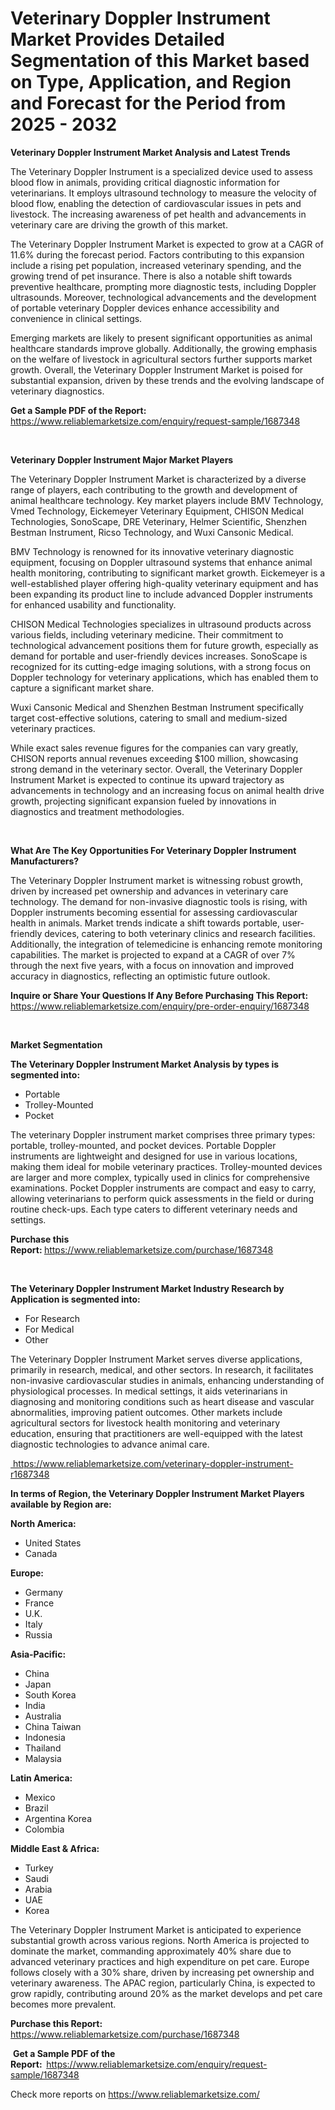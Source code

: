 <p><h1>Veterinary Doppler Instrument Market Provides Detailed Segmentation of this Market based on Type, Application, and Region and Forecast for the Period from 2025 - 2032</h1></p><p><strong>Veterinary Doppler Instrument Market Analysis and Latest Trends</strong></p>
<p><p>The Veterinary Doppler Instrument is a specialized device used to assess blood flow in animals, providing critical diagnostic information for veterinarians. It employs ultrasound technology to measure the velocity of blood flow, enabling the detection of cardiovascular issues in pets and livestock. The increasing awareness of pet health and advancements in veterinary care are driving the growth of this market.</p><p>The Veterinary Doppler Instrument Market is expected to grow at a CAGR of 11.6% during the forecast period. Factors contributing to this expansion include a rising pet population, increased veterinary spending, and the growing trend of pet insurance. There is also a notable shift towards preventive healthcare, prompting more diagnostic tests, including Doppler ultrasounds. Moreover, technological advancements and the development of portable veterinary Doppler devices enhance accessibility and convenience in clinical settings. </p><p>Emerging markets are likely to present significant opportunities as animal healthcare standards improve globally. Additionally, the growing emphasis on the welfare of livestock in agricultural sectors further supports market growth. Overall, the Veterinary Doppler Instrument Market is poised for substantial expansion, driven by these trends and the evolving landscape of veterinary diagnostics.</p></p>
<p><strong>Get a Sample PDF of the Report:&nbsp;</strong> <a href="https://www.reliablemarketsize.com/enquiry/request-sample/1687348?utm_campaign=3092&utm_medium=2&utm_source=Github&utm_content=ia&utm_term=26032025&utm_id=veterinary-doppler-instrument">https://www.reliablemarketsize.com/enquiry/request-sample/1687348</a></p>
<p>&nbsp;</p>
<p><strong>Veterinary Doppler Instrument Major Market Players</strong></p>
<p><p>The Veterinary Doppler Instrument Market is characterized by a diverse range of players, each contributing to the growth and development of animal healthcare technology. Key market players include BMV Technology, Vmed Technology, Eickemeyer Veterinary Equipment, CHISON Medical Technologies, SonoScape, DRE Veterinary, Helmer Scientific, Shenzhen Bestman Instrument, Ricso Technology, and Wuxi Cansonic Medical.</p><p>BMV Technology is renowned for its innovative veterinary diagnostic equipment, focusing on Doppler ultrasound systems that enhance animal health monitoring, contributing to significant market growth. Eickemeyer is a well-established player offering high-quality veterinary equipment and has been expanding its product line to include advanced Doppler instruments for enhanced usability and functionality.</p><p>CHISON Medical Technologies specializes in ultrasound products across various fields, including veterinary medicine. Their commitment to technological advancement positions them for future growth, especially as demand for portable and user-friendly devices increases. SonoScape is recognized for its cutting-edge imaging solutions, with a strong focus on Doppler technology for veterinary applications, which has enabled them to capture a significant market share.</p><p>Wuxi Cansonic Medical and Shenzhen Bestman Instrument specifically target cost-effective solutions, catering to small and medium-sized veterinary practices. </p><p>While exact sales revenue figures for the companies can vary greatly, CHISON reports annual revenues exceeding $100 million, showcasing strong demand in the veterinary sector. Overall, the Veterinary Doppler Instrument Market is expected to continue its upward trajectory as advancements in technology and an increasing focus on animal health drive growth, projecting significant expansion fueled by innovations in diagnostics and treatment methodologies.</p></p>
<p>&nbsp;</p>
<p><strong>What Are The Key Opportunities For Veterinary Doppler Instrument Manufacturers?</strong></p>
<p><p>The Veterinary Doppler Instrument market is witnessing robust growth, driven by increased pet ownership and advances in veterinary care technology. The demand for non-invasive diagnostic tools is rising, with Doppler instruments becoming essential for assessing cardiovascular health in animals. Market trends indicate a shift towards portable, user-friendly devices, catering to both veterinary clinics and research facilities. Additionally, the integration of telemedicine is enhancing remote monitoring capabilities. The market is projected to expand at a CAGR of over 7% through the next five years, with a focus on innovation and improved accuracy in diagnostics, reflecting an optimistic future outlook.</p></p>
<p><strong>Inquire or Share Your Questions If Any Before Purchasing This Report:</strong> <a href="https://www.reliablemarketsize.com/enquiry/pre-order-enquiry/1687348?utm_campaign=3092&utm_medium=2&utm_source=Github&utm_content=ia&utm_term=26032025&utm_id=veterinary-doppler-instrument">https://www.reliablemarketsize.com/enquiry/pre-order-enquiry/1687348</a></p>
<p>&nbsp;</p>
<p><strong>Market Segmentation</strong></p>
<p><strong>The Veterinary Doppler Instrument Market Analysis by types is segmented into:</strong></p>
<p><ul><li>Portable</li><li>Trolley-Mounted</li><li>Pocket</li></ul></p>
<p><p>The veterinary Doppler instrument market comprises three primary types: portable, trolley-mounted, and pocket devices. Portable Doppler instruments are lightweight and designed for use in various locations, making them ideal for mobile veterinary practices. Trolley-mounted devices are larger and more complex, typically used in clinics for comprehensive examinations. Pocket Doppler instruments are compact and easy to carry, allowing veterinarians to perform quick assessments in the field or during routine check-ups. Each type caters to different veterinary needs and settings.</p></p>
<p><strong>Purchase this Report:&nbsp;</strong><a href="https://www.reliablemarketsize.com/purchase/1687348?utm_campaign=3092&utm_medium=2&utm_source=Github&utm_content=ia&utm_term=26032025&utm_id=veterinary-doppler-instrument">https://www.reliablemarketsize.com/purchase/1687348</a></p>
<p>&nbsp;</p>
<p><strong>The Veterinary Doppler Instrument Market Industry Research by Application is segmented into:</strong></p>
<p><ul><li>For Research</li><li>For Medical</li><li>Other</li></ul></p>
<p><p>The Veterinary Doppler Instrument Market serves diverse applications, primarily in research, medical, and other sectors. In research, it facilitates non-invasive cardiovascular studies in animals, enhancing understanding of physiological processes. In medical settings, it aids veterinarians in diagnosing and monitoring conditions such as heart disease and vascular abnormalities, improving patient outcomes. Other markets include agricultural sectors for livestock health monitoring and veterinary education, ensuring that practitioners are well-equipped with the latest diagnostic technologies to advance animal care.</p></p>
<p><a href="https://www.reliablemarketsize.com/veterinary-doppler-instrument-r1687348?utm_campaign=3092&utm_medium=2&utm_source=Github&utm_content=ia&utm_term=26032025&utm_id=veterinary-doppler-instrument">&nbsp;https://www.reliablemarketsize.com/veterinary-doppler-instrument-r1687348</a></p>
<p><strong>In terms of Region, the Veterinary Doppler Instrument Market Players available by Region are:</strong></p>
<p>
    <p> <strong> North America: </strong>
        <ul>
            <li>United States</li>
            <li>Canada</li>
        </ul>
        </p> 
    <p> <strong> Europe: </strong>
        <ul>
            <li>Germany</li>
            <li>France</li>
            <li>U.K.</li>
            <li>Italy</li>
            <li>Russia</li>
        </ul>
        </p> 
    <p> <strong> Asia-Pacific: </strong>
        <ul>
            <li>China</li>
            <li>Japan</li>
            <li>South Korea</li>
            <li>India</li>
            <li>Australia</li>
            <li>China Taiwan</li>
            <li>Indonesia</li>
            <li>Thailand</li>
            <li>Malaysia</li>
        </ul>
        </p> 
    <p> <strong> Latin America: </strong>
        <ul>
            <li>Mexico</li>
            <li>Brazil</li>
            <li>Argentina Korea</li>
            <li>Colombia</li>
        </ul>
        </p> 
    <p> <strong> Middle East & Africa: </strong>
        <ul>
            <li>Turkey</li>
            <li>Saudi</li>
            <li>Arabia</li>
            <li>UAE</li>
            <li>Korea</li>
        </ul>
    </p>
    </p>
<p><p>The Veterinary Doppler Instrument Market is anticipated to experience substantial growth across various regions. North America is projected to dominate the market, commanding approximately 40% share due to advanced veterinary practices and high expenditure on pet care. Europe follows closely with a 30% share, driven by increasing pet ownership and veterinary awareness. The APAC region, particularly China, is expected to grow rapidly, contributing around 20% as the market develops and pet care becomes more prevalent.</p></p>
<p><strong>Purchase this Report: </strong><a href="https://www.reliablemarketsize.com/purchase/1687348?utm_campaign=3092&utm_medium=2&utm_source=Github&utm_content=ia&utm_term=26032025&utm_id=veterinary-doppler-instrument">https://www.reliablemarketsize.com/purchase/1687348</a></p>
<p>&nbsp;<strong>Get a Sample PDF of the Report:&nbsp;&nbsp;</strong><a href="https://www.reliablemarketsize.com/enquiry/request-sample/1687348?utm_campaign=3092&utm_medium=2&utm_source=Github&utm_content=ia&utm_term=26032025&utm_id=veterinary-doppler-instrument">https://www.reliablemarketsize.com/enquiry/request-sample/1687348</a></p>
<p><strong></strong></p>
<p>Check more reports on <a href="https://www.reliablemarketsize.com/?utm_campaign=3092&utm_medium=2&utm_source=Github&utm_content=ia&utm_term=26032025&utm_id=veterinary-doppler-instrument">https://www.reliablemarketsize.com/</a></p>
